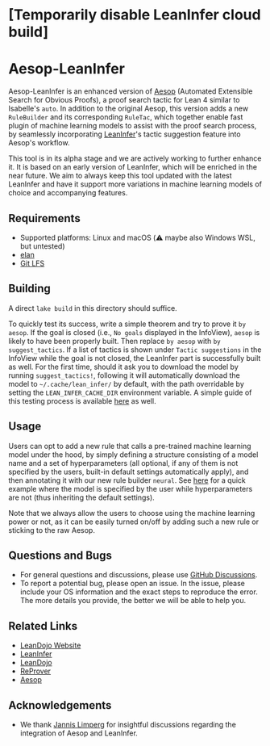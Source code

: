 # [Temporarily disable LeanInfer cloud build]
# Aesop-LeanInfer

Aesop-LeanInfer is an enhanced version of [Aesop](https://github.com/JLimperg/aesop) (Automated Extensible Search for Obvious Proofs), a proof search tactic for Lean 4 similar to Isabelle's `auto`. In addition to the original Aesop, this version adds a new `RuleBuilder` and its corresponding `RuleTac`, which together enable fast plugin of machine learning models to assist with the proof search process, by seamlessly incorporating [LeanInfer](https://github.com/lean-dojo/LeanInfer)'s tactic suggestion feature into Aesop's workflow. 

This tool is in its alpha stage and we are actively working to further enhance it. It is based on an early version of LeanInfer, which will be enriched in the near future. We aim to always keep this tool updated with the latest LeanInfer and have it support more variations in machine learning models of choice and accompanying features.

## Requirements

* Supported platforms: Linux and macOS (:warning: maybe also Windows WSL, but untested)
* [elan](https://github.com/leanprover/elan)
* [Git LFS](https://git-lfs.com/)

## Building

A direct `lake build` in this directory should suffice. 

To quickly test its success, write a simple theorem and try to prove it `by aesop`. If the goal is closed (i.e., `No goals` displayed in the InfoView), `aesop` is likely to have been properly built. Then replace `by aesop` with `by suggest_tactics`. If a list of tactics is shown under `Tactic suggestions` in the InfoView while the goal is not closed, the LeanInfer part is successfully built as well. For the first time, should it ask you to download the model by running `suggest_tactics!`, following it will automatically download the model to `~/.cache/lean_infer/` by default, with the path overridable by setting the `LEAN_INFER_CACHE_DIR` environment variable. A simple guide of this testing process is available [here](./AesopTest/NeuralCheck.lean) as well.

## Usage

Users can opt to add a new rule that calls a pre-trained machine learning model under the hood, by simply defining a structure consisting of a model name and a set of hyperparameters (all optional, if any of them is not specified by the users, built-in default settings automatically apply), and then annotating it with our new rule builder `neural`. See [here](./AesopTest/NeuralProver.lean) for a quick example where the model is specified by the user while hyperparameters are not (thus inheriting the default settings).

Note that we always allow the users to choose using the machine learning power or not, as it can be easily turned on/off by adding such a new rule or sticking to the raw Aesop. 

## Questions and Bugs

* For general questions and discussions, please use [GitHub Discussions](https://github.com/Peiyang-Song/aesop/discussions).  
* To report a potential bug, please open an issue. In the issue, please include your OS information and the exact steps to reproduce the error. The more details you provide, the better we will be able to help you.

## Related Links

* [LeanDojo Website](https://leandojo.org/)
* [LeanInfer](https://github.com/lean-dojo/LeanInfer)
* [LeanDojo](https://github.com/lean-dojo/LeanDojo) 
* [ReProver](https://github.com/lean-dojo/ReProver)
* [Aesop](https://github.com/JLimperg/aesop)

## Acknowledgements

* We thank [Jannis Limperg](https://limperg.de/) for insightful discussions regarding the integration of Aesop and LeanInfer.
